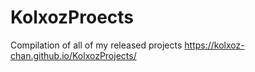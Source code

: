 # KolxozProects
Compilation of all of my released projects
https://kolxoz-chan.github.io/KolxozProjects/
